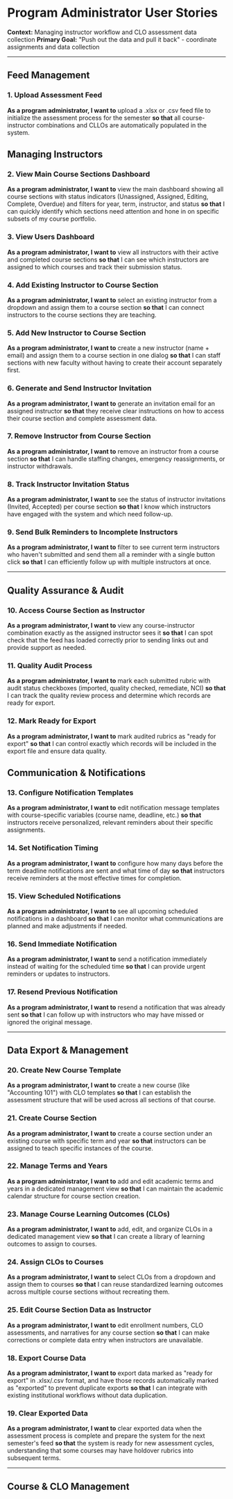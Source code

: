 # Program Administrator User Stories

**Context:** Managing instructor workflow and CLO assessment data collection
**Primary Goal:** "Push out the data and pull it back" - coordinate assignments and data collection

---

## Feed Management

### 1. Upload Assessment Feed
**As a program administrator, I want to** upload a .xlsx or .csv feed file to initialize the assessment process for the semester **so that** all course-instructor combinations and CLLOs are automatically populated in the system.

## Managing Instructors

### 2. View Main Course Sections Dashboard
**As a program administrator, I want to** view the main dashboard showing all course sections with status indicators (Unassigned, Assigned, Editing, Complete, Overdue) and filters for year, term, instructor, and status **so that** I can quickly identify which sections need attention and hone in on specific subsets of my course portfolio.

### 3. View Users Dashboard
**As a program administrator, I want to** view all instructors with their active and completed course sections **so that** I can see which instructors are assigned to which courses and track their submission status.

### 4. Add Existing Instructor to Course Section
**As a program administrator, I want to** select an existing instructor from a dropdown and assign them to a course section **so that** I can connect instructors to the course sections they are teaching.

### 5. Add New Instructor to Course Section
**As a program administrator, I want to** create a new instructor (name + email) and assign them to a course section in one dialog **so that** I can staff sections with new faculty without having to create their account separately first.

### 6. Generate and Send Instructor Invitation
**As a program administrator, I want to** generate an invitation email for an assigned instructor **so that** they receive clear instructions on how to access their course section and complete assessment data.

### 7. Remove Instructor from Course Section
**As a program administrator, I want to** remove an instructor from a course section **so that** I can handle staffing changes, emergency reassignments, or instructor withdrawals.

### 8. Track Instructor Invitation Status
**As a program administrator, I want to** see the status of instructor invitations (Invited, Accepted) per course section **so that** I know which instructors have engaged with the system and which need follow-up.

### 9. Send Bulk Reminders to Incomplete Instructors
**As a program administrator, I want to** filter to see current term instructors who haven't submitted and send them all a reminder with a single button click **so that** I can efficiently follow up with multiple instructors at once.

---

## Quality Assurance & Audit

### 10. Access Course Section as Instructor
**As a program administrator, I want to** view any course-instructor combination exactly as the assigned instructor sees it **so that** I can spot check that the feed has loaded correctly prior to sending links out and provide support as needed.

### 11. Quality Audit Process
**As a program administrator, I want to** mark each submitted rubric with audit status checkboxes (imported, quality checked, remediate, NCI) **so that** I can track the quality review process and determine which records are ready for export.

### 12. Mark Ready for Export
**As a program administrator, I want to** mark audited rubrics as "ready for export" **so that** I can control exactly which records will be included in the export file and ensure data quality.

## Communication & Notifications

### 13. Configure Notification Templates
**As a program administrator, I want to** edit notification message templates with course-specific variables (course name, deadline, etc.) **so that** instructors receive personalized, relevant reminders about their specific assignments.

### 14. Set Notification Timing
**As a program administrator, I want to** configure how many days before the term deadline notifications are sent and what time of day **so that** instructors receive reminders at the most effective times for completion.

### 15. View Scheduled Notifications
**As a program administrator, I want to** see all upcoming scheduled notifications in a dashboard **so that** I can monitor what communications are planned and make adjustments if needed.

### 16. Send Immediate Notification
**As a program administrator, I want to** send a notification immediately instead of waiting for the scheduled time **so that** I can provide urgent reminders or updates to instructors.

### 17. Resend Previous Notification
**As a program administrator, I want to** resend a notification that was already sent **so that** I can follow up with instructors who may have missed or ignored the original message.

---

## Data Export & Management

### 20. Create New Course Template
**As a program administrator, I want to** create a new course (like "Accounting 101") with CLO templates **so that** I can establish the assessment structure that will be used across all sections of that course.

### 21. Create Course Section
**As a program administrator, I want to** create a course section under an existing course with specific term and year **so that** instructors can be assigned to teach specific instances of the course.

### 22. Manage Terms and Years
**As a program administrator, I want to** add and edit academic terms and years in a dedicated management view **so that** I can maintain the academic calendar structure for course section creation.

### 23. Manage Course Learning Outcomes (CLOs)
**As a program administrator, I want to** add, edit, and organize CLOs in a dedicated management view **so that** I can create a library of learning outcomes to assign to courses.

### 24. Assign CLOs to Courses
**As a program administrator, I want to** select CLOs from a dropdown and assign them to courses **so that** I can reuse standardized learning outcomes across multiple course sections without recreating them.

### 25. Edit Course Section Data as Instructor
**As a program administrator, I want to** edit enrollment numbers, CLO assessments, and narratives for any course section **so that** I can make corrections or complete data entry when instructors are unavailable.

### 18. Export Course Data
**As a program administrator, I want to** export data marked as "ready for export" in .xlsx/.csv format, and have those records automatically marked as "exported" to prevent duplicate exports **so that** I can integrate with existing institutional workflows without data duplication.

### 19. Clear Exported Data
**As a program administrator, I want to** clear exported data when the assessment process is complete and prepare the system for the next semester's feed **so that** the system is ready for new assessment cycles, understanding that some courses may have holdover rubrics into subsequent terms.

---

## Course & CLO Management
